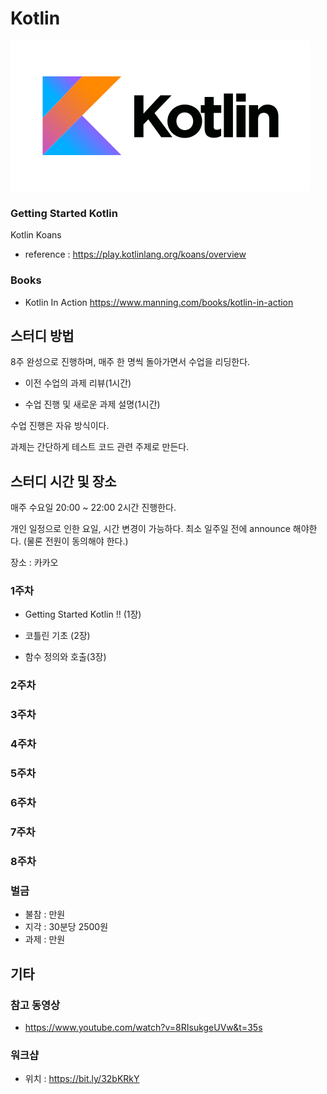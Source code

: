 # Kotlin

![Kotlin](doc/img/Kotlin.png)

### Getting Started Kotlin 

Kotlin Koans 

- reference : https://play.kotlinlang.org/koans/overview

### Books

- Kotlin In Action 
https://www.manning.com/books/kotlin-in-action


## 스터디 방법 

8주 완성으로 진행하며, 매주 한 명씩 돌아가면서 수업을 리딩한다. 

- 이전 수업의 과제 리뷰(1시간)

- 수업 진행 및 새로운 과제 설명(1시간) 

수업 진행은 자유 방식이다. 

과제는 간단하게 테스트 코드 관련 주제로 만든다. 

## 스터디 시간 및 장소 

매주 수요일 20:00 ~ 22:00 2시간 진행한다. 

개인 일정으로 인한 요일, 시간 변경이 가능하다. 최소 일주일 전에 announce 해야한다. (물론 전원이 동의해야 한다.) 

장소 : 카카오 

### 1주차 
- Getting Started Kotlin !! (1장)

- 코틀린 기초 (2장)

- 함수 정의와 호출(3장)

### 2주차 

### 3주차

### 4주차 

### 5주차

### 6주차

### 7주차

### 8주차

### 벌금 
- 불참 : 만원
- 지각 : 30분당 2500원
- 과제 : 만원


## 기타 

### 참고 동영상 

- https://www.youtube.com/watch?v=8RIsukgeUVw&t=35s 

### 워크샵
- 위치 : https://bit.ly/32bKRkY




